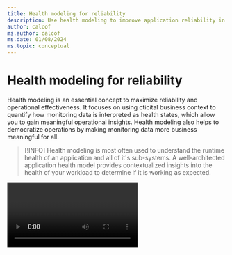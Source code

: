 ```yaml
---
title: Health modeling for reliability
description: Use health modeling to improve application reliability in Azure. Differentiate between healthy, degraded, and unhealthy states. Learn how to quantify application health and build your own health model.
author: calcof
ms.author: calcof
ms.date: 01/08/2024
ms.topic: conceptual
---
```


# Health modeling for reliability

Health modeling is an essential concept to maximize reliability and operational effectiveness. It focuses on using cticital business context to quantify how monitoring data is interpreted as health states, which allow you to gain meaningful operational insights. Health modeling also helps to democratize operations by making monitoring data more business meaningful​ for all.  

> [!INFO]
> Health modeling is most often used to understand the runtime health of an application and all of it's sub-systems. A well-architected application health model provides contextualized insights into the health of your workload to determine if it is working as expected.

<video>

This cross-cutting guide offers practical and authoritative guidance about modeling health, enabling you to use health models as a foundation for effective application operations and to maximize overall reliability.

> [!IMPORTANT]
> Microsoft Azure has recently launched the public preview for Azure Monitor health models. This new Azure Monitor capability provides an Azure-native solution to construct health models and achieve business-relevant observability. Using this service to model health in the context of business value will allow you to approach failure scenarios based on business impact, driving informed and prioritized operational responses.
> ()[More information]

#### Key points

- What is a health model?
- What are the benefits of health modeling?
- Common scenarios for health modeling
- Building a health model
- Using a health model
- Tooling for health modeling

## What is a health model?

The term _health_ refers to the evaluated 'healthy', 'degraded', and 'unhealthy' states which are derived by combining raw metrics, logs, and traces with domain specific information. These _health states_ are calulated using monitoring data _health signals_, such as a metric signal for CPU utilization. Health signals are rationalized using a domain specific _health definition_, such as expected CPU utilization thresholds for state transitions. There are many types of health signal which can be used, and these signals can be combined within a model to derive aggregated health states and also to propogate state changes.

<image of health>

Health states provide a distinct data schema that is optimized for observability use cases through modeling your own requirments, objectives, and architectural context. Modeling ultimatly makes health data unique to your contextual scope - what 'healthy' means for your scenario is likely to be different from any other scenario. Health is therefore a relative data concept. 

For example, Azure resources of the same type in your own application could have very different health definitions, such as two virtual machines where one is running a CPU sensative workload and the other is running a memory intensive workload. The health status of the first virtual machine will likely be heavily influenced by the CPU utilization metirc, while the other may be much more concerned with utilized memory metrics.

- A green healthy state indicates that key nonfunctional requirements and targets are fully satisfied and that resources are used optimally. For example, 95 percent of requests are processed in <=500 ms with Azure Kubernetes Service (AKS) node use at X percent.
- A yellow degraded state indicates that resources are not performing optimally but are still operational. For example, storage throttling has been detected.
- A red unhealthy state indicates that degradation has persisted beyond tolerated limits, or that resources have become unavailable or surpassed an allowable performance threshold.

> [!INFO]
> Health can also be represented through a score rather than states to provide additional data granularity.

The term _model_ refers to the graphical structure of logical components which form a specific scope and how they depend or interact with each other. The model also layers in domain information and business context in the form of dependency chains and health definitions which enable you to rationalize monitoring data as health state across the model.

Typically, models are used to represent an application scope and contain a logical representation of the application architecture and business scenarios. Components of the application are captured as _entities_ in the graph, with _relationships_ to mirror dependency chains between components. Entities within the application model can broadly be categorized as 3 abstract types; (1) infrastructure componets, (2) application components, and (3) user or system flows.

<image of model>

Moeled user and system flows summarize non-functional requirements across business scenarios involving both application and infrastructure components, which ultimately reflects business value for the application. ​Not all business scenarios in an application are equal, and a health model enables you to derive a prioritized and meaningful representation of application health. 

> [!NOTE]
> A health model shouldn't treat all failures the same. It should clearly distinguish between expected-transient but recoverable failures and a true disaster state.

## ​What are the benefits of health modeling?

Cloud applications typically generate high volumes of operational data, which makes it challenging to evaluate and determine the best operational action. Health modeling introduces business-relevant observability through quantified health states, which provide the basis to rationalise large volumes of operational data using domain information and business context.

This enables you to implicitly identify, interpret, and swiftly react to any deviations from a known healthy baseline. It ensures that operations are well informed and that business impact is considered in the decision-making process. This also helps to democratizes operations by making monitoring data more business meaningful​ for everyone

Using a health model enables you to implicitly identify, interpret, and swiftly react to any deviations from a known healthy state. It ensures that operations are well informed and that business impact is considered in the decision-making process. This also helps to democratizes operations by making monitoring data more business meaningful​ for everyone.

​Consider the example of a detection scenario where there is spike in failed messages on an Azure Service Bus queue, which is causing payments to fail within an ecommerce application. This is a critical business issue that is directly impacting revenue. An application developer might have the system knowledge needed to rationalize the impact of this metric spike on payments. But with a complex system this tribal knowledge is often segmented and not consistent across all of the operations team. By using a health model, the impact of this spike on both the Service Bus instance and the payment flows which depend on it are immediatly visible and actionable. This allows anyone to immediatly comprehend the severity of the issue, and act accordingly.

The following list captures some fo the key benefits of health modeling:

 - Improves Time To Detect (TTD) and Time To Mitigate (TTM) through faster problem isolation
 - Reduces alert noise through targeted alerts based on health
 - Identifies the blast radius of operational issues accelerating impact assessments
 - Easily identify cascading or correlated issues
 - Assists with Root Cause Analysis (RCA)
 - Democratizes operational knowledge
 - Provides a consistent baseline for AIOps intelligence and insights

> [!INFO]
> Use your health model to optimise testing and validation processes, such as load and chaos testing. Incorporating health models within your engineering lifecycle enables you to validate runtime operational state during testing, but also the effectiveness of your model under scale and failure scenarios.

## ​Common scenarios for health modeling 

Health modeling is most often used to quantify health states for an application, providing a basis for application observability and operations. However, health modeling is an abstract concept and can be applied at different scopes in a variety of different scenarios.

<screen grab of sample app model>

It is possible to combine multiple health models together in a _model of models_ to achieve higher levels aggregation. For example, it is possible to model the health of a business unit or an entire cloud estate, by using health models as component entities within a larger model. Applications within the estate are represented by their health models as nodes within the top level graph. Relationships in this model are then used to capture dependencies between applications.

> [!EXAMPLE]
> ​Consider an retail company with various applications for eCommerce, payments, and order processing. Each of these applications would be defined as an independent health model to quantify what health means for that particular workload. A parent model could then be used to map all of these component health models as entities, capturing inter-application operational impacts through dependency chains, such as the cascading impact on the eCommerce application if the payment application was to become unhealthy.

<screen grab of sample model of models>

## Building a health model

​The process to build a heath model is a continuous engineering activity aligned to both development and operations. 

> [!INFO]
> Automation can be used to streamline updates to your health model in-line with changes to your application. As infrastructure and application components are added or removed the model can be kept up-to-date. However, the addition of new business scenarios or changing requirements will almost always require manual updates to ensure health quantification is best aligned with business value.

<image of building a health model>

The initial process to construct an application health model is a logical design exercise which can be performed on a whiteboard. The primary goal is to define health across components within your application architecture. The following activities are key to this initial exercise:

- Identify the application design.
  - Infrastructure components, such as compute clusters and databases.
  - Application components, such as kubernetes pods.
  - Logical or physical dependency chains between components. 
  - [User and system flows](https://learn.microsoft.com/en-us/azure/well-architected/reliability/identify-flows#identify-all-user-and-system-flows). For example, the health model should be able to represent the current state of the user sign-in transaction flow.
    - [Business processes for each flow](https://learn.microsoft.com/en-us/azure/well-architected/reliability/identify-flows#identify-business-processes-for-each-flow).
    - [Business impact of each flow](https://learn.microsoft.com/en-us/azure/well-architected/reliability/identify-flows#identify-business-impact-of-each-flow).
    - [Escalation paths for each flow](https://learn.microsoft.com/en-us/azure/well-architected/reliability/identify-flows#identify-escalation-paths-for-each-flow).
  - Criticality of components

- Identify key health signals across the application design, such as [reliability metrics](https://learn.microsoft.com/en-us/azure/well-architected/reliability/metrics).
  - Service Level Indicators (SLI) and Service Level Objectives (SLO).
  - Service Health Indicators (SHI) and Health Objectives.
  - Composite health probes for distributed tracing.
  
- Model the identified application design as entities and relationships. Define the model so that health is business meaningful.
  - Map identified health signals across all modeled components to quantify health states at an entity level.
  - Use criticality to determine how health states should propogate through the model. For example, reporting components are seldom as important as payment components. They should therefore not have the same impact on overall health.   

- Visualize the modal in a tabular or graphical format for integration within your dashboard tooling.

- Use evaluated health states to trigger alerts and automated action. Health should be integrated within existing operational runbooks as a core observability data tenet.

### 'Traffic light' visualization

It is highly recommended that a _traffic light_ approach be used when visualizing your health model to make health states immediatly insightful. Assign green for healthy, yellow for degraded, and red for unhealthy. This will help you to trace application health states across dependency chains to quickly find the root cause of application degradation.

> [!NOTE]
> ​It is also recomended to consider accessibility requirements for the visualy impaired when dashboarding your health model.

### Critical system flows

The value of health modeling can only be fully realized when you incorprate business scenarios and context. This enables you to rationalize the business impact from operational incidents.

Your health model should surface the respective health of [critical system flows](https://learn.microsoft.com/en-us/azure/well-architected/reliability/identify-flows#identify-all-user-and-system-flows) and key subsystems to encapsulate your business scenarios. For example, the health model for an ecommerce application should be able to represent the current state of critical flows like user sign-in, checkout, process payment, etc.

Modeled flows should also capture the relative significance of the business processes they relate to. For example, in most scenarios the failure of a payment process is likely to be more significant than the failure of a reporting process. Hence, modeled system flows should consider their [relative importance and overall impact ](https://learn.microsoft.com/en-us/azure/well-architected/reliability/identify-flows#identify-business-impact-of-each-flow) on the health of the application.

### Monitoring data for health signals

It is essential that health be defined by correlating all types of monitoring data; metrics, logs, traces. This is necessary to ensure the health truly represents what it means for a particular entity or the application as a whole to be healthy.

Health should be used to automatically correlate application level events with resource level metrics to quantify the current application state. The overall health state should be affected by both application level issues and resource level failures.

> [!NOTE]
> All application resources should be configured to route diagnostic logs and metrics to the chosen log aggregation technology. [Azure Policy](https://azure.microsoft.com/services/azure-policy/) should also be used to ensure the consistent use of diagnostic settings across the application, which enforces the desired configuration for each Azure service.

#### Platform metrics

Platform level metrics and logs, such as CPU percentage, network in/out, and disk operations/sec, should be collected from underlying application resources to inform your health model and to detect or predict issues. This approach can also help to distinguish between transient and nontransient faults.

#### Application logs

Application logs are an important source of diagnostics data and a vital input to health. To gain insights when you need it most, follow these best practices for application logging:

- Use semantic, or *structured*, logging.

  With structured logs, it's easier to automate the consumption and analysis of log data at scale. We recommend storing Azure resource metrics and diagnostics data in an Azure Monitor Logs workspace rather than in a storage account. This way, you can create health signals using [Kusto queries](/azure/data-explorer/kusto/concepts/#kusto-queries) for quick and easy evaluation.

- Log data in the production environment.

  Capture robust data while the application is running in the production environment. You need sufficient information to inform health and to diagnose the cause of detected production issues.

- Log events at service boundaries.

  Include a correlation ID that flows across service boundaries. If a transaction flows through multiple services and one of them fails, the correlation ID helps you track requests across your application and pinpoint why the transaction failed.

- Use asynchronous logging.

  Synchronous logging operations sometimes block application code. This situation causes requests to back up as logs are written. Use asynchronous logging to preserve availability during application logging.

- Separate application logging from auditing.

  Audit records are commonly maintained for compliance or regulatory requirements. To avoid dropped transactions, maintain audit logs separately from diagnostic logs.

#### White-box and black-box monitoring

Use _white-box monitoring_ to instrument the application with semantic logs and metrics. Application level metrics and logs, such as current memory consumption or request latency, should be collected from the application to inform your health model, alowing the model to detect and predict issues.

Use _black-box monitoring_ to measure platform services and the resulting customer experience. Black-box monitoring tests externally visible application behavior without knowledge of the internals of the system. This approach is common for measuring customer-centric service-level indicators (SLIs), service-level objectives (SLOs), and service-level agreements (SLAs).

> [!IMPORTANT]
> It is highly recomended that you define SLIs and SLOs for the application as a whole and component business processes. These SLIs and SLOs should be mapped to health signals within the model. This ensures that your definition of health fully reflects the attainment of an acceptable level of service for the application.

#### Distributed tracing

[Telemetry correlation](/azure/azure-monitor/app/distributed-tracing-telemetry-correlation) should be used to ensure that transactions can be mapped through the end-to-end application across critical system flows. This process is vital for the root cause analysis (RCA) of failures. 

#### Health probes

The health and performance of an application can sometimes be difficult to detect using just raw monitoring data. To enhance the evaluation of health, implement health probes and run them regularly from outside your application. These probes should be created to explicitly check the health of your application and their response should be used as a signal input within your health model.

These health checks can be as simple as measuring response time for the application as a whole, for individual parts of the application, for specific services that the application provides, or for individual components. Probes can run processes to measure latency and check availability, or to extract information from the system. 

Health probes can be used in health checks performed by load balancers or can be invoked from an external watchdog service. A watchdog service aggregates health checks from across multiple components in the workload. Watchdogs can also host code that can perform immediate remediation for known health conditions.

Below is a pair of example health probe use cases which can be used to distinguish two distinct application states:

- *Liveness* is an indication if the application code should continue to run or needs to be rebooted. A failure response (or lack of response) from this probe means the process should be terminated and restarted.

- *Readiness* is an indication if the application component should continue to be used. A failure response (or lack of response) from this probe means to hold off on sending traffic to this component.

### Continuos improvement

The principal of continuous improvement should be applied to progressivly optimise the evaluation of health states within your model. As your application evolves, your health model must also evolve. 

Furthermore, health models should be treated as living and breathing application artefacts. This means that management best practices, such as adopting the principal of Infrastructure as Code (IaC), should also be applied to your health model.

## Using a health model

The health data within your health model should serve as the foundation for application operations, driving the detection and interpretation of any failures or operational instability.

### Health based alerting

Typically, there is a one-to-one mapping between monitoring data and an alert rule. This direct relationship often leads to negative operational characteristics, such as alert storms and alert noise. 

Consider the example of a cluster where alerts are configured at a vm level based on key metrics such as CPU utilization and error count. If the cluster suffers a failure, it is very likely that many alerts would be generated for each node. This can very quickly become overwhelming for operators, making issue identification and resolution challenging. Similarly, with the high number of configured alerts it is typical that a consistent alert volume can arise as a 'norm'. This ambient alert noise often leads to alerts going unnoticed or ignored.  

Health introduces a layer of seperation between monitoring data and alert rules. Many different signals can be used to define health, with a single alert rule configured to use the evaluated health state. Health therefore allows for intelligent alerting based on many signal inputs.

Since a health moel encapsulates business scenarios, it is also possilbe to elevate alerting to be scenario and business centric. For example, rather than alerting on the health of a cluater, it is possible to alert on the health of the system flows which depend on that cluster. Reusing the previous retail detection scenario, an alert can be defined to notify changes in the health of the process payments flow rather than underlying resources such as the Service Bus queue.

> [!NOTE]
> The ability to alert across all layters of the health model provides flexibility where different application personas are concerned. Application owners and product managers could be alerted to health state changes in key business scenarios or the application as a whole, while DevOps or operational resources could be alerted based on the health of compinent infrastructure or application components.

### Health model lenses

Health is a relative data concept that can vary across different personas, even in the context of the same application scope.For example a DevOps user may have a very different definition of health to a SecOps user who may be more concerned with intrusion indicators an specific exposed components. Similarly, a DBA user might only be interested in a subset of the application model through the database resources only.

Do not be afraid to derive varied lenses on the same health model, by interacting with the health data and model differently to satisfy the unique requirments of specific personas. Seperate models can also be constructed from an overlapping data set to achieve the same outcome.

### Health data retention

Like all monitoring data, health gradually loses it's value over time for most observability use cases. It is not recomended to keep health data for longer than 60 days to avoid unecessary costs for data that is no longer relevant to the runtime operational state of your application. Archiving can be performed if necessary to satisfy audit requirements or to empower AIOps scenarios orientated around long term pattern analysis.

> [!NOTE]
> Health is inherently an abstract data type, and without the context of the broader model it is very difficult to rationalise why state changes occured. When archiving health data outside the contextual scope of the model, be mindful that it might lose all meaning unless also coupled with the configuration state of the model.  

### Health trends and AIOps

Health provides a quantified baseline for detection investigation. It therefore serves as the foundation for AIOps capabilities to apply machine learning intelligence. AIOps scenarios enabled by health range from deriving additional insights from state changes and identifying recomended actions, to pattern analysis of health trends to drive prediction and model refinement. In essence, the health model itself can be used as the principal input to the machine learning models analysing health trends.

## Tooling for health modeling

Health modeling is a logical exercise that is tooling and technology agnostic. However, it is an intensive process that is often complex and requires significant engineering investment. 

Third-party observability tooling can be used to reduce this burden, providing a way to interface directly with and evaluate raw monitoring data. However, even with the use of third-party observability solutions, the process to build and use a health model remains complex and requires significant engineering investment as well as bespoke code. 

Until recently, third-party tooling was most feasible way to approach modeling the health of Azure applications. But that all changed with the release of health model capabilites within Azure Monitor. 

Azure Monitor health models enable you to natively construct and interact with health models in Azure. These capabilities expose health as a core data tenet under Azure Monitor. You can now natively use health as the basis for consistent and expedited operations within your Azure applications. 

Each health model is a data platform for health data, with native integrations across monitoring data stores, alerting, and out-of-the-box visualizations, both graphical and tabular. For advanced users, query/API data plane experiences allow flexible and extensible use of health states within your existing operational stack (e.g. Grafana dashboard).

Using Azure Monitor health model empowers operational users to troubleshoot dependencies and identify correlated/cascading issues, optimizes TTD and TTM, as well as enhancing alerting and significantly reduces monitoring/alerting noise.

<banner for ahm>

## Related links

- For implementing health probes in ASP.NET, see [Health checks in ASP.NET Core](/aspnet/core/host-and-deploy/health-checks).
- For information on monitoring metrics, see [Azure Monitor Metrics overview](/azure/azure-monitor/essentials/data-platform-metrics).
- For information on using Application Insights, see [Application Insights](/azure/azure-monitor/app/app-insights-overview).
- For design considerations and recommendations about a layered application health model, see the health modeling guidance found in the mission-critical workload design areas.
- For more hands on experience with health modeling, see [link to learn module]

## Next steps

> [!div class="nextstepaction"]
> [Recommendations for designing a reliable monitoring and alerting strategy](../reliability/monitoring-alerting-strategy.md)
